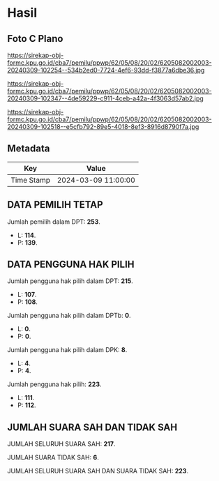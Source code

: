 # Hasil

## Foto C Plano

https://sirekap-obj-formc.kpu.go.id/cba7/pemilu/ppwp/62/05/08/20/02/6205082002003-20240309-102254--534b2ed0-7724-4ef6-93dd-f3877a6dbe36.jpg

https://sirekap-obj-formc.kpu.go.id/cba7/pemilu/ppwp/62/05/08/20/02/6205082002003-20240309-102347--4de59229-c911-4ceb-a42a-4f3063d57ab2.jpg

https://sirekap-obj-formc.kpu.go.id/cba7/pemilu/ppwp/62/05/08/20/02/6205082002003-20240309-102518--e5cfb792-89e5-4018-8ef3-8916d8790f7a.jpg


## Metadata

| Key        | Value               |
| ---------- | ------------------- |
| Time Stamp | 2024-03-09 11:00:00 |


## DATA PEMILIH TETAP

Jumlah pemilih dalam DPT: **253**.
 * L: **114**.
 * P: **139**.

## DATA PENGGUNA HAK PILIH

Jumlah pengguna hak pilih dalam DPT: **215**.
 * L: **107**.
 * P: **108**.

Jumlah pengguna hak pilih dalam DPTb: **0**.
 * L: **0**.
 * P: **0**.

Jumlah pengguna hak pilih dalam DPK: **8**.
 * L: **4**.
 * P: **4**.

Jumlah pengguna hak pilih: **223**.
 * L: **111**.
 * P: **112**.

## JUMLAH SUARA SAH DAN TIDAK SAH

JUMLAH SELURUH SUARA SAH: **217**.

JUMLAH SUARA TIDAK SAH: **6**.

JUMLAH SELURUH SUARA SAH DAN SUARA TIDAK SAH: **223**.


